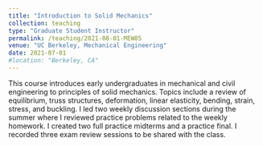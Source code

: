 ```yaml
---
title: "Introduction to Solid Mechanics"
collection: teaching
type: "Graduate Student Instructor"
permalink: /teaching/2021-08-01-MEW85
venue: "UC Berkeley, Mechanical Engineering"
date: 2021-07-01
#location: "Berkeley, CA"
---
```


This course introduces early undergraduates in mechanical and civil engineering to principles of solid mechanics. Topics include a review of equilibrium, truss structures, deformation, linear elasticity, bending, strain, stress, and buckling. I led two weekly discussion sections during the summer where I reviewed practice problems related to the weekly homework. I created two full practice midterms and a practice final. I recorded three exam review sessions to be shared with the class.
